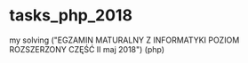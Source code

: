 # tasks_php_2018
my solving ("EGZAMIN MATURALNY Z INFORMATYKI POZIOM ROZSZERZONY CZĘŚĆ II maj 2018") (php) 
